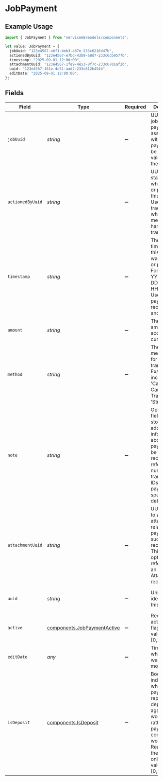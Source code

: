 # JobPayment

## Example Usage

```typescript
import { JobPayment } from "servicem8/models/components";

let value: JobPayment = {
  jobUuid: "123e4567-a6f1-4eb3-a87e-233c6216d47b",
  actionedByUuid: "123e4567-e7bd-43b9-a8d7-233c6cb9577b",
  timestamp: "2025-09-01 12:00:00",
  attachmentUuid: "123e4567-1fe9-4e53-8f7c-233c6701af2b",
  uuid: "123e4567-161e-4c51-aad2-233c612b454b",
  editDate: "2025-09-01 12:00:00",
};
```

## Fields

| Field                                                                                                                                                                                                     | Type                                                                                                                                                                                                      | Required                                                                                                                                                                                                  | Description                                                                                                                                                                                               | Example                                                                                                                                                                                                   |
| --------------------------------------------------------------------------------------------------------------------------------------------------------------------------------------------------------- | --------------------------------------------------------------------------------------------------------------------------------------------------------------------------------------------------------- | --------------------------------------------------------------------------------------------------------------------------------------------------------------------------------------------------------- | --------------------------------------------------------------------------------------------------------------------------------------------------------------------------------------------------------- | --------------------------------------------------------------------------------------------------------------------------------------------------------------------------------------------------------- |
| `jobUuid`                                                                                                                                                                                                 | *string*                                                                                                                                                                                                  | :heavy_minus_sign:                                                                                                                                                                                        | UUID of the job this payment is associated with. Each payment must be linked to a valid job in the system.                                                                                                | 123e4567-a6f1-4eb3-a87e-233c6216d47b                                                                                                                                                                      |
| `actionedByUuid`                                                                                                                                                                                          | *string*                                                                                                                                                                                                  | :heavy_minus_sign:                                                                                                                                                                                        | UUID of the staff member who recorded or processed this payment. Used for tracking which staff member handled the transaction.                                                                            | 123e4567-e7bd-43b9-a8d7-233c6cb9577b                                                                                                                                                                      |
| `timestamp`                                                                                                                                                                                               | *string*                                                                                                                                                                                                  | :heavy_minus_sign:                                                                                                                                                                                        | The date and time when this payment was recorded or processed. Format is YYYY-MM-DD HH:MM:SS. Used for payment reconciliation and reporting.                                                              | 2025-09-01 12:00:00                                                                                                                                                                                       |
| `amount`                                                                                                                                                                                                  | *string*                                                                                                                                                                                                  | :heavy_minus_sign:                                                                                                                                                                                        | The payment amount in the account's currency.                                                                                                                                                             |                                                                                                                                                                                                           |
| `method`                                                                                                                                                                                                  | *string*                                                                                                                                                                                                  | :heavy_minus_sign:                                                                                                                                                                                        | The payment method used for this transaction. Examples include 'Cash', 'Credit Card', 'Bank Transfer', 'Stripe', etc.                                                                                     |                                                                                                                                                                                                           |
| `note`                                                                                                                                                                                                    | *string*                                                                                                                                                                                                  | :heavy_minus_sign:                                                                                                                                                                                        | Optional text field for storing additional information about the payment. Can be used to record reference numbers, transaction IDs, or other payment-specific details.                                    |                                                                                                                                                                                                           |
| `attachmentUuid`                                                                                                                                                                                          | *string*                                                                                                                                                                                                  | :heavy_minus_sign:                                                                                                                                                                                        | UUID linking to a stored attachment related to this payment, such as a receipt image. This is an optional reference to an Attachment record.                                                              | 123e4567-1fe9-4e53-8f7c-233c6701af2b                                                                                                                                                                      |
| `uuid`                                                                                                                                                                                                    | *string*                                                                                                                                                                                                  | :heavy_minus_sign:                                                                                                                                                                                        | Unique identifier for this record                                                                                                                                                                         | 123e4567-161e-4c51-aad2-233c612b454b                                                                                                                                                                      |
| `active`                                                                                                                                                                                                  | [components.JobPaymentActive](../../models/components/jobpaymentactive.md)                                                                                                                                | :heavy_minus_sign:                                                                                                                                                                                        | Record active/deleted flag.  Valid values are [0,1]                                                                                                                                                       |                                                                                                                                                                                                           |
| `editDate`                                                                                                                                                                                                | *any*                                                                                                                                                                                                     | :heavy_minus_sign:                                                                                                                                                                                        | Timestamp at which record was last modified                                                                                                                                                               | 2025-09-01 12:00:00                                                                                                                                                                                       |
| `isDeposit`                                                                                                                                                                                               | [components.IsDeposit](../../models/components/isdeposit.md)                                                                                                                                              | :heavy_minus_sign:                                                                                                                                                                                        | Boolean flag indicating whether this payment represents a deposit against future work (true) rather than a payment for completed work (false). Read-only in the API. (Read only).  Valid values are [0,1] |                                                                                                                                                                                                           |
